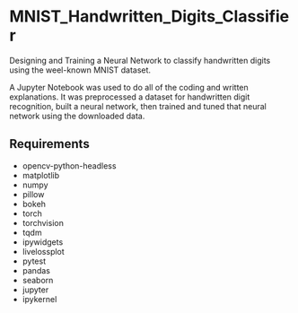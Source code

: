 # MNIST_Handwritten_Digits_Classifier
Designing and Training a Neural Network to classify handwritten digits using the weel-known MNIST dataset.

A Jupyter Notebook was used to do all of the coding and written explanations. It was preprocessed a dataset for handwritten digit recognition, built a neural network, then trained and tuned that neural network using the downloaded data.

## Requirements
* opencv-python-headless
* matplotlib
* numpy
* pillow
* bokeh
* torch
* torchvision
* tqdm
* ipywidgets
* livelossplot
* pytest
* pandas
* seaborn
* jupyter
* ipykernel
